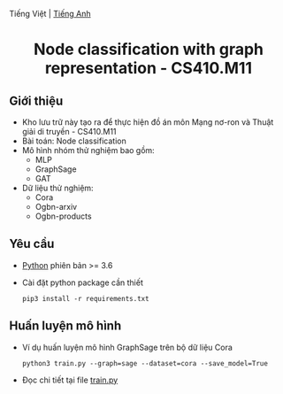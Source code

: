 Tiếng Việt | [Tiếng Anh](README_en.md)
<h1 align="center">Node classification with graph representation  - CS410.M11</h1>

## Giới thiệu
- Kho lưu trữ này tạo ra để thực hiện đồ án môn Mạng nơ-ron và Thuật giải di truyền - CS410.M11
- Bài toán: Node classification
- Mô hình nhóm thử nghiệm bao gồm:
    - MLP
    - GraphSage
    - GAT
- Dữ liệu thử nghiệm:
    - Cora
    - Ogbn-arxiv
    - Ogbn-products
## Yêu cầu
- [Python](https://www.python.org/downloads/) phiên bản >= 3.6

- Cài đặt python package cần thiết
  ```
  pip3 install -r requirements.txt
  ```

## Huấn luyện mô hình
- Ví dụ huấn luyện mô hình GraphSage trên bộ dữ liệu Cora
    ```
    python3 train.py --graph=sage --dataset=cora --save_model=True
    ```
- Đọc chi tiết tại file [train.py](train.py)
